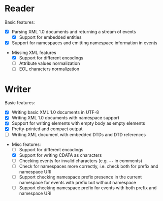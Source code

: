 # Reader

Basic features:
 * [x] Parsing XML 1.0 documents and returning a stream of events
   - [x] Support for embedded entities
 * [x] Support for namespaces and emitting namespace information in events
 * Missing XML features
   - [x] Support for different encodings
   - [ ] Attribute values normalization
   - [ ] EOL characters normalization

# Writer

Basic features:
  * [x] Writing basic XML 1.0 documents in UTF-8
  * [x] Writing XML 1.0 documents with namespace support
  * [x] Support for writing elements with empty body as empty elements
  * [x] Pretty-printed and compact output
  * [ ] Writing XML document with embedded DTDs and DTD references
  * Misc features:
    - [ ] Support for different encodings
    - [x] Support for writing CDATA as characters
    - [ ] Checking events for invalid characters (e.g. `--` in comments)
    - [ ] Check for namespaces more correctly, i.e. check both for prefix and namespace URI
    - [ ] Support checking namespace prefix presence in the current namespace for events with prefix but without namespace
    - [ ] Support checking namespace prefix for events with both prefix and namespace URI
